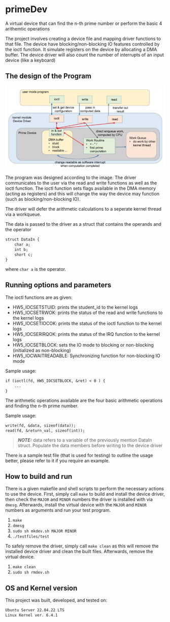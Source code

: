 # primeDev
A virtual device that can find the n-th prime number or perform the basic 4 arithemtic operations

The project involves creating a device file and mapping driver functions to that file.
The device have blocking/non-blocking IO features controlled by the ioctl function.
It simulate registers on the device by allocating a DMA buffer.
The device driver will also count the number of interrupts of an input device (like a keyboard)

## The design of the Program
![global view](./resources/primeDev.png)

The program was designed according to the image.
The driver communicates to the user via the read and write functions as well as the ioctl function.
The ioctl function sets flags available in the DMA memory (acting as registers) and this will change the way the device may function (such as blocking/non-blocking IO). 

The driver will defer the arithmetic calculations to a seperate kernel thread via a workqueue.

The data is passed to the driver as a struct that contains the operands and the operator
```
struct DataIn {
    char a;
    int b;
    short c;
}
```
where `char a` is the operator.

## Running options and parameters
The ioctl functions are as given:
- HW5_IOCSETSTUID: prints the student_id to the kernel logs
- HW5_IOCSETRWOK: prints the status of the read and write functions to the kernel logs
- HW5_IOCSETIOCOK: prints the status of the ioctl function to the kernel logs
- HW5_IOCSERIRQOK: prints the status of the IRQ function to the kernel logs
- HW5_IOCSETBLOCK: sets the IO mode to blocking or non-blocking (initialized as non-blocking)
- HW5_IOCWAITREADABLE: Synchronizing function for non-blocking IO mode

Sample usage:
```
if (ioctl(fd, HW5_IOCSETBLOCK, &ret) < 0 ) {
    ...
}
```
The arithmetic operations available are the four basic arithmetic operations and finding the n-th prime number.

Sample usage:
```
write(fd, &data, sizeof(data));
read(fd, &return_val, sizeof(int));
```
> **_NOTE:_** data refers to a variable of the previously mention DataIn struct. Populate the data members before writing to the device driver

There is a sample test file (that is used for testing) to outline the usage better, please refer to it if you require an example.

## How to build and run
There is a given makefile and shell scripts to perform the necessary actions to use the device. First, simply call `make` to build and install the device driver, then check the `MAJOR` and `MINOR` numbers the driver is installed with via `dmesg`. Afterwards, install the virtual device with the `MAJOR` and `MINOR` numbers as arguments and run your test program.

1. `make`
2. `dmesg`
3. `sudo sh mkdev.sh MAJOR MINOR`
4. `./testfiles/test`

To safely remove the driver, simply call `make clean` as this will remove the installed device driver and clean the built files. Afterwards, remove the virtual device.

1. `make clean`
2. `sudo sh rmdev.sh`

## OS and Kernel version
This project was built, developed, and tested on:
```
Ubuntu Server 22.04.22 LTS
Linux Kernel ver. 6.4.1
```
